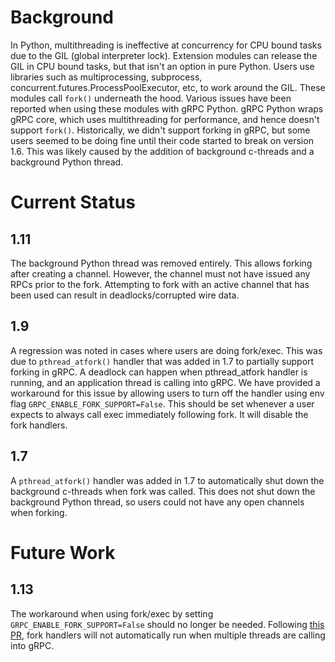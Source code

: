# Background #

In Python, multithreading is ineffective at concurrency for CPU bound tasks
due to the GIL (global interpreter lock).  Extension modules can release
the GIL in CPU bound tasks, but that isn't an option in pure Python.
Users use libraries such as multiprocessing, subprocess, concurrent.futures.ProcessPoolExecutor,
etc, to work around the GIL. These modules call ```fork()``` underneath the hood. Various issues have
been reported when using these modules with gRPC Python.  gRPC Python wraps
gRPC core, which uses multithreading for performance, and hence doesn't support ```fork()```.
Historically, we didn't support forking in gRPC, but some users seemed
to be doing fine until their code started to break on version 1.6.  This was
likely caused by the addition of background c-threads and a background
Python thread.

# Current Status #

## 1.11 ##
The background Python thread was removed entirely.  This allows forking
after creating a channel.  However, the channel must not have issued any
RPCs prior to the fork.  Attempting to fork with an active channel that
has been used can result in deadlocks/corrupted wire data.

## 1.9 ##
A regression was noted in cases where users are doing fork/exec. This
was due to ```pthread_atfork()``` handler that was added in 1.7 to partially
support forking in gRPC. A deadlock can happen when pthread_atfork
handler is running, and an application thread is calling into gRPC.
We have provided a workaround for this issue by allowing users to turn 
off the handler using env flag ```GRPC_ENABLE_FORK_SUPPORT=False```.
This should be set whenever a user expects to always call exec
immediately following fork.  It will disable the fork handlers.

## 1.7 ##
A ```pthread_atfork()``` handler was added in 1.7 to automatically shut down
the background c-threads when fork was called.  This does not shut down the
background Python thread, so users could not have any open channels when
forking.

# Future Work #

## 1.13 ##
The workaround when using fork/exec by setting
```GRPC_ENABLE_FORK_SUPPORT=False``` should no longer be needed.  Following
[this PR](https://github.com/grpc/grpc/pull/14647), fork
handlers will not automatically run when multiple threads are calling
into gRPC.
